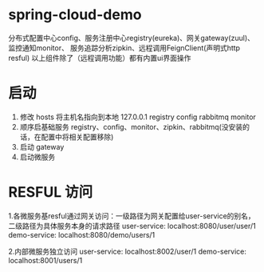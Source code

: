 # spring-cloud-demo
分布式配置中心config、服务注册中心registry(eureka)、网关gateway(zuul)、监控通知monitor、
服务追踪分析zipkin、远程调用FeignClient(声明式http resful)
以上组件除了（远程调用功能）都有内置ui界面操作

# 启动
1. 修改 hosts 将主机名指向到本地 127.0.0.1	registry config rabbitmq monitor 
2. 顺序启基础服务 registry、config、monitor、zipkin、rabbitmq(没安装的话，在配置中将相关配置移除)
3. 启动 gateway
4. 启动微服务

# RESFUL 访问
1.各微服务基resful通过网关访问：一级路径为网关配置给user-service的别名，二级路径为具体服务本身的请求路径
user-service: localhost:8080/user/user/1
demo-service: localhost:8080/demo/users/1

2.内部微服务独立访问
user-service: localhost:8002/user/1
demo-service: localhost:8001/users/1
